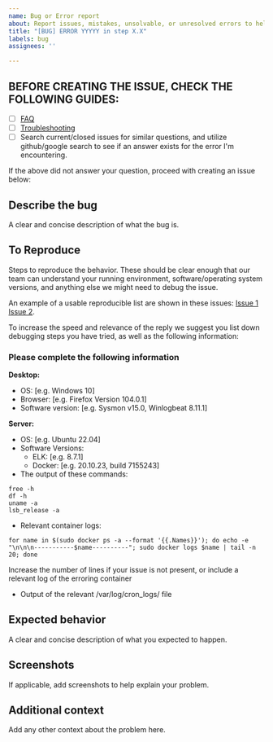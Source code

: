 ```yaml
---
name: Bug or Error report
about: Report issues, mistakes, unsolvable, or unresolved errors to help improve the project
title: "[BUG] ERROR YYYYY in step X.X"
labels: bug
assignees: ''

---
```


## **BEFORE CREATING THE ISSUE, CHECK THE FOLLOWING GUIDES**: 
 - [ ] [FAQ](https://github.com/cisagov/LME/blob/main/docs/markdown/reference/faq.md)
 - [ ] [Troubleshooting](https://github.com/cisagov/LME/blob/main/docs/markdown/reference/troubleshooting.md)
 - [ ] Search current/closed issues for similar questions, and utilize github/google search to see if an answer exists for the error I'm encountering.  

If the above did not answer your question, proceed with creating an issue below: 

## Describe the bug
A clear and concise description of what the bug is.

## To Reproduce
Steps to reproduce the behavior. These should be clear enough that our team can understand your running environment, software/operating system versions, and anything else we might need to debug the issue. 

An example of a usable reproducible list are shown in these issues: [Issue 1](https://github.com/cisagov/LME/issues/15) [Issue 2](https://github.com/cisagov/LME/issues/19). 

To increase the speed and relevance of the reply we suggest you list down debugging steps you have tried, as well as the following information:

### Please complete the following information
**Desktop:**
 - OS: [e.g. Windows 10]
 - Browser: [e.g. Firefox Version 104.0.1]
 - Software version: [e.g. Sysmon v15.0, Winlogbeat 8.11.1]

**Server:**
- OS: [e.g. Ubuntu 22.04]
- Software Versions:
  - ELK: [e.g. 8.7.1]
  - Docker: [e.g. 20.10.23, build 7155243]
- The output of these commands: 
```
free -h
df -h 
uname -a 
lsb_release -a
```
- Relevant container logs: 
```
for name in $(sudo docker ps -a --format '{{.Names}}'); do echo -e "\n\n\n-----------$name----------"; sudo docker logs $name | tail -n 20; done
```
Increase the number of lines if your issue is not present, or include a relevant log of the erroring container
- Output of the relevant /var/log/cron_logs/ file

## Expected behavior
A clear and concise description of what you expected to happen.

## Screenshots
If applicable, add screenshots to help explain your problem.

## Additional context
Add any other context about the problem here.
